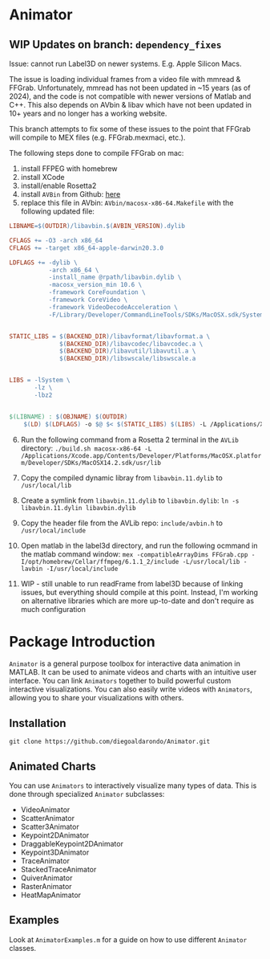 # Animator

## WIP Updates on branch: `dependency_fixes`
Issue: cannot run Label3D on newer systems. E.g. Apple Silicon Macs. 

The issue is loading individual frames from a video file with mmread & FFGrab.
Unfortunately, mmread has not been updated in ~15 years (as of 2024), and the code is not compatible with newer versions of Matlab and C++. This also depends on AVbin & libav which have not been updated in 10+ years and no longer has a working website.

This branch attempts to fix some of these issues to the point that FFGrab will compile to MEX files (e.g. FFGrab.mexmaci, etc.).

The following steps done to compile FFGrab on mac:
1. install FFPEG with homebrew
2. install XCode
3. install/enable Rosetta2
4. install `AVBin` from Github: [here](https://github.com/AVbin/AVbin)
5.  replace this file in AVbin: `AVbin/macosx-x86-64.Makefile` with the following updated file:

```Makefile
LIBNAME=$(OUTDIR)/libavbin.$(AVBIN_VERSION).dylib

CFLAGS += -O3 -arch x86_64
CFLAGS += -target x86_64-apple-darwin20.3.0

LDFLAGS += -dylib \
           -arch x86_64 \
           -install_name @rpath/libavbin.dylib \
           -macosx_version_min 10.6 \
           -framework CoreFoundation \
           -framework CoreVideo \
           -framework VideoDecodeAcceleration \
           -F/Library/Developer/CommandLineTools/SDKs/MacOSX.sdk/System/Library/Frameworks/


STATIC_LIBS = $(BACKEND_DIR)/libavformat/libavformat.a \
              $(BACKEND_DIR)/libavcodec/libavcodec.a \
              $(BACKEND_DIR)/libavutil/libavutil.a \
              $(BACKEND_DIR)/libswscale/libswscale.a


LIBS = -lSystem \
       -lz \
       -lbz2


$(LIBNAME) : $(OBJNAME) $(OUTDIR)
	$(LD) $(LDFLAGS) -o $@ $< $(STATIC_LIBS) $(LIBS) -L /Applications/Xcode.app/Contents/Developer/Platforms/MacOSX.platform/Developer/SDKs/MacOSX14.2.sdk/usr/lib
```

6. Run the following command from a Rosetta 2 terminal in the `AVLib` directory: `./build.sh macosx-x86-64 -L /Applications/Xcode.app/Contents/Developer/Platforms/MacOSX.platform/Developer/SDKs/MacOSX14.2.sdk/usr/lib`

7. Copy the compiled dynamic libray from `libavbin.11.dylib` to `/usr/local/lib`
8. Create a symlink from `libavbin.11.dylib` to `libavbin.dylib`: `ln -s libavbin.11.dylin libavbin.dylib`
9. Copy the header file from the AVLib repo: `include/avbin.h` to `/usr/local/include`
10. Open matlab in the label3d directory, and run the following ocmmand in the matlab command window: `mex -compatibleArrayDims FFGrab.cpp -I/opt/homebrew/Cellar/ffmpeg/6.1.1_2/include -L/usr/local/lib -lavbin -I/usr/local/include`

11. WIP - still unable to run readFrame from label3D because of linking issues, but everything should compile at this point. Instead, I'm working on alternative libraries which are more up-to-date and don't require as much configuration

# Package Introduction
`Animator` is a general purpose toolbox for interactive data animation in MATLAB.
It can be used to animate videos and charts with an intuitive user interface.
You can link `Animators` together to build powerful custom interactive visualizations. 
You can also easily write videos with `Animators`, allowing you to share your visualizations with others. 

## Installation
```
git clone https://github.com/diegoaldarondo/Animator.git
```

## Animated Charts
You can use `Animators` to interactively visualize many types of data. This is done through specialized `Animator` subclasses: 
* VideoAnimator
* ScatterAnimator
* Scatter3Animator
* Keypoint2DAnimator
* DraggableKeypoint2DAnimator
* Keypoint3DAnimator
* TraceAnimator
* StackedTraceAnimator
* QuiverAnimator
* RasterAnimator
* HeatMapAnimator

## Examples
Look at `AnimatorExamples.m` for a guide on how to use different `Animator` classes. 

